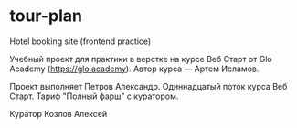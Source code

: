 # tour-plan
Hotel booking site (frontend practice)

Учебный проект для практики в верстке на курсе Веб Старт от Glo Academy (https://glo.academy). 
Автор курса — Артем Исламов.

Проект выполняет Петров Александр. 
Одиннадцатый поток курса Веб Старт. Тариф "Полный фарш" с куратором.

Куратор Козлов Алексей
